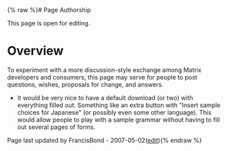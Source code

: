 {% raw %}# Page Authorship

This page is open for editing.

# Overview

To experiment with a more discussion-style exchange among Matrix
developers and consumers, this page may serve for people to post
questions, wishes, proposals for change, and answers.

- It would be very nice to have a default download (or two) with
everything filled out. Something like an extra button with "Insert
sample choices for Japanese" (or possibly even some other language).
This would allow people to play with a sample grammar without having
to fill out several pages of forms.

Page last updated by FrancisBond - 2007-05-02([edit](https://github.com/delph-in/docs/wiki/MatrixWishList/_edit)){% endraw %}